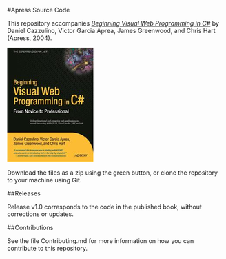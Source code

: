 #Apress Source Code

This repository accompanies [*Beginning Visual Web Programming in C#*](http://www.apress.com/9781590593615) by Daniel Cazzulino, Victor Garcia Aprea, James Greenwood, and Chris Hart (Apress, 2004).

![Cover image](9781590593615.jpg)

Download the files as a zip using the green button, or clone the repository to your machine using Git.

##Releases

Release v1.0 corresponds to the code in the published book, without corrections or updates.

##Contributions

See the file Contributing.md for more information on how you can contribute to this repository.
